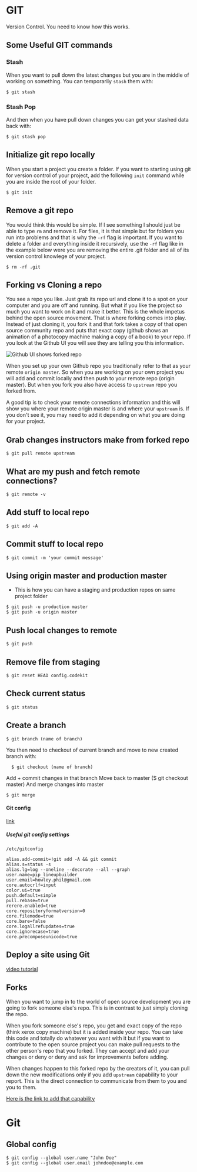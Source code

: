 # GIT
Version Control. You need to know how this works.

## Some Useful GIT commands

### Stash
When you want to pull down the latest changes but you are in the middle of working on something. You can temporarily `stash` them with:

```
$ git stash
```

### Stash Pop
And then when you have pull down changes you can get your stashed data back with:

```
$ git stash pop
```

## Initialize git repo locally
When you start a project you create a folder. If you want to starting using git for version control of your project, add the following `init` command while you are inside the root of your folder.

```
$ git init
```

## Remove a git repo
You would think this would be simple. If I see something I should just be able to type `rm` and remove it. For files, it is that simple but for folders you run into problems and that is why the `-rf` flag is important. If you want to delete a folder and everything inside it recursively, use the `-rf` flag like in the example below were you are removing the entire .git folder and all of its version control knowlege of your project. 

```
$ rm -rf .git
```

## Forking vs Cloning a repo
You see a repo you like. Just grab its repo url and clone it to a spot on your computer and you are off and running. But what if you like the project so much you want to work on it and make it better. This is the whole impetus behind the open source movement. That is where forking comes into play. Instead of just cloning it, you fork it and that fork takes a copy of that open source community repo and puts that exact copy (github shows an animation of a photocopy machine making a copy of a book) to your repo. If you look at the Github UI you will see they are telling you this information.

![Github UI shows forked repo](https://i.imgur.com/fsSP24C.png)

When you set up your own Github repo you traditionally refer to that as your remote `origin master`. So when you are working on your own project you will add and commit locally and then push to your remote repo (origin master). But when you fork you also have access to `upstream` repo you forked from.

A good tip is to check your remote connections information and this will show you where your remote origin master is and where your `upstream` is. If you don't see it, you may need to add it depending on what you are doing for your project.

## Grab changes instructors make from forked repo

```
$ git pull remote upstream
```

## What are my push and fetch remote connections?

```
$ git remote -v
```

## Add stuff to local repo

```
$ git add -A
```

## Commit stuff to local repo

```
$ git commit -m 'your commit message'
```

## Using origin master and production master
* This is how you can have a staging and production repos on same project folder

```
$ git push -u production master
$ git push -u origin master
```

## Push local changes to remote

```
$ git push
```

## Remove file from staging

```
$ git reset HEAD config.codekit
```

## Check current status

```
$ git status
```

## Create a branch

```
$ git branch (name of branch) 
```

You then need to checkout of current branch
  and move to new created branch with:

```
  $ git checkout (name of branch)
```

Add + commit changes in that branch
Move back to master ($ git checkout master) 
And merge changes into master

```
$ git merge
```

#### Git config
[link](https://git-scm.com/book/en/v2/Getting-Started-First-Time-Git-Setup)

##### Useful git config settings
`/etc/gitconfig`

```
alias.add-commit=!git add -A && git commit
alias.s=status -s
alias.lg=log --oneline --decorate --all --graph
user.name=pip_lineupbuilder
user.email=howley.phil@gmail.com
core.autocrlf=input
color.ui=true
push.default=simple
pull.rebase=true
rerere.enabled=true
core.repositoryformatversion=0
core.filemode=true
core.bare=false
core.logallrefupdates=true
core.ignorecase=true
core.precomposeunicode=true
```

## Deploy a site using Git

[video tutorial](https://www.youtube.com/watch?v=9qIK8ZC9BnU)

## Forks
When you want to jump in to the world of open source development you are going to fork someone else's repo. This is in contrast to just simply cloning the repo.

When you fork someone else's repo, you get and exact copy of the repo (think xerox copy machine) but it is added inside your repo. You can take this code and totally do whatever you want with it but if you want to contribute to the open source project you can make pull requests to the other person's repo that you forked. They can accept and add your changes or deny or deny and ask for improvements before adding.

When changes happen to this forked repo by the creators of it, you can pull down the new modifications only if you add `upstream` capability to your report. This is the direct connection to communicate from them to you and you to them.

[Here is the link to add that capability](https://help.github.com/articles/syncing-a-fork/)

# Git

## Global config



```
$ git config --global user.name "John Doe"
$ git config --global user.email johndoe@example.com
```
